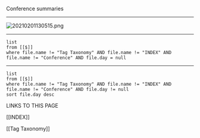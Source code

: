 
Conference summaries

---

  
  

![20210201130515.png](https://publish-01.obsidian.md/access/dfaa274ac11551c6243126bea0bf012c/Media/20210201130515.png)

  
  

---

```dataview
list
from [[$]] 
where file.name != "Tag Taxonomy" AND file.name != "INDEX" AND file.name != "Conference" AND file.day = null
```

---

```dataview
list
from [[$]] 
where file.name != "Tag Taxonomy" AND file.name != "INDEX" AND file.name != "Conference" AND file.day != null
sort file.day desc
```

LINKS TO THIS PAGE



[[INDEX]]

[[Tag Taxonomy]]